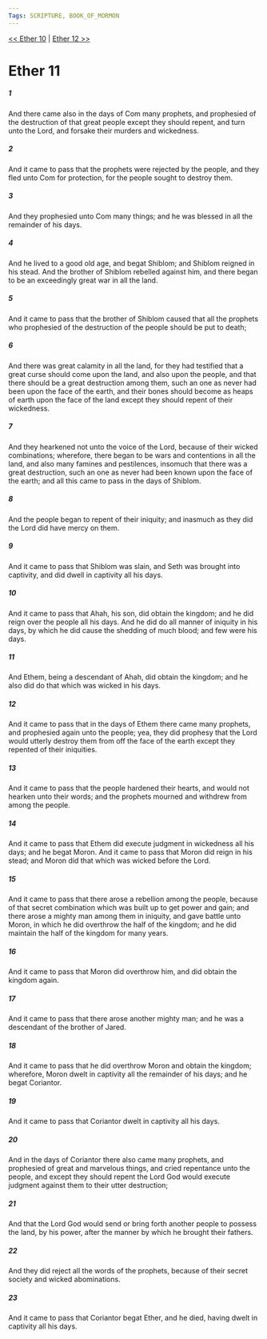 ```yaml
---
Tags: SCRIPTURE, BOOK_OF_MORMON
---
```


[<< Ether 10](BOOK_OF_MORMON/14_Ether/Ether_10.md) | [Ether 12 >>](BOOK_OF_MORMON/14_Ether/Ether_12.md)

# Ether 11

##### 1
 And there came also in the days of Com many prophets, and prophesied of the destruction of that great people except they should repent, and turn unto the Lord, and forsake their murders and wickedness.
##### 2
 And it came to pass that the prophets were rejected by the people, and they fled unto Com for protection, for the people sought to destroy them.
##### 3
 And they prophesied unto Com many things; and he was blessed in all the remainder of his days.
##### 4
 And he lived to a good old age, and begat Shiblom; and Shiblom reigned in his stead. And the brother of Shiblom rebelled against him, and there began to be an exceedingly great war in all the land.
##### 5
 And it came to pass that the brother of Shiblom caused that all the prophets who prophesied of the destruction of the people should be put to death;
##### 6
 And there was great calamity in all the land, for they had testified that a great curse should come upon the land, and also upon the people, and that there should be a great destruction among them, such an one as never had been upon the face of the earth, and their bones should become as heaps of earth upon the face of the land except they should repent of their wickedness.
##### 7
 And they hearkened not unto the voice of the Lord, because of their wicked combinations; wherefore, there began to be wars and contentions in all the land, and also many famines and pestilences, insomuch that there was a great destruction, such an one as never had been known upon the face of the earth; and all this came to pass in the days of Shiblom.
##### 8
 And the people began to repent of their iniquity; and inasmuch as they did the Lord did have mercy on them.
##### 9
 And it came to pass that Shiblom was slain, and Seth was brought into captivity, and did dwell in captivity all his days.
##### 10
 And it came to pass that Ahah, his son, did obtain the kingdom; and he did reign over the people all his days. And he did do all manner of iniquity in his days, by which he did cause the shedding of much blood; and few were his days.
##### 11
 And Ethem, being a descendant of Ahah, did obtain the kingdom; and he also did do that which was wicked in his days.
##### 12
 And it came to pass that in the days of Ethem there came many prophets, and prophesied again unto the people; yea, they did prophesy that the Lord would utterly destroy them from off the face of the earth except they repented of their iniquities.
##### 13
 And it came to pass that the people hardened their hearts, and would not hearken unto their words; and the prophets mourned and withdrew from among the people.
##### 14
 And it came to pass that Ethem did execute judgment in wickedness all his days; and he begat Moron. And it came to pass that Moron did reign in his stead; and Moron did that which was wicked before the Lord.
##### 15
 And it came to pass that there arose a rebellion among the people, because of that secret combination which was built up to get power and gain; and there arose a mighty man among them in iniquity, and gave battle unto Moron, in which he did overthrow the half of the kingdom; and he did maintain the half of the kingdom for many years.
##### 16
 And it came to pass that Moron did overthrow him, and did obtain the kingdom again.
##### 17
 And it came to pass that there arose another mighty man; and he was a descendant of the brother of Jared.
##### 18
 And it came to pass that he did overthrow Moron and obtain the kingdom; wherefore, Moron dwelt in captivity all the remainder of his days; and he begat Coriantor.
##### 19
 And it came to pass that Coriantor dwelt in captivity all his days.
##### 20
 And in the days of Coriantor there also came many prophets, and prophesied of great and marvelous things, and cried repentance unto the people, and except they should repent the Lord God would execute judgment against them to their utter destruction;
##### 21
 And that the Lord God would send or bring forth another people to possess the land, by his power, after the manner by which he brought their fathers.
##### 22
 And they did reject all the words of the prophets, because of their secret society and wicked abominations.
##### 23
 And it came to pass that Coriantor begat Ether, and he died, having dwelt in captivity all his days.
